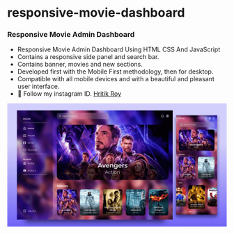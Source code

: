 # responsive-movie-dashboard
### Responsive Movie Admin Dashboard
- Responsive Movie Admin Dashboard Using HTML CSS And JavaScript
- Contains a responsive side panel and search bar.
- Contains banner, movies and new sections.
- Developed first with the Mobile First methodology, then for desktop.
- Compatible with all mobile devices and with a beautiful and pleasant user interface.
- 💙 Follow my instagram ID. [Hritik Roy](https://www.instagram.com/from__the__heart__11?igsh=NDZyNmYzczZ3NTVx)

![preview img](/preview.png)